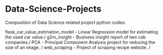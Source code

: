 # Data-Science-Projects

Composition of Data Science related project python codes: 

flask_car_value_estimation_model - Linear Regression model for estimating the used car value./
g2m_insight - Business insight report of two cab companies./
PCA - Principal Component Analysis project for reducing the size of an image. /
web_scraping - Project of scraping recipe website. /


